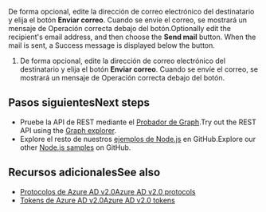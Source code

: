 <span data-ttu-id="8657d-p119">De forma opcional, edite la dirección de correo electrónico del destinatario y elija el botón **Enviar correo**. Cuando se envíe el correo, se mostrará un mensaje de Operación correcta debajo del botón.</span><span class="sxs-lookup"><span data-stu-id="8657d-p119">Optionally edit the recipient's email address, and then choose the **Send mail** button. When the mail is sent, a Success message is displayed below the button.</span></span> 

1. De forma opcional, edite la dirección de correo electrónico del destinatario y elija el botón **Enviar correo**. Cuando se envíe el correo, se mostrará un mensaje de Operación correcta debajo del botón. 

## <a name="next-steps"></a><span data-ttu-id="8657d-180">Pasos siguientes</span><span class="sxs-lookup"><span data-stu-id="8657d-180">Next steps</span></span>
- <span data-ttu-id="8657d-181">Pruebe la API de REST mediante el [Probador de Graph](https://graph.microsoft.io/graph-explorer).</span><span class="sxs-lookup"><span data-stu-id="8657d-181">Try out the REST API using the [Graph explorer](https://graph.microsoft.io/graph-explorer).</span></span>
- <span data-ttu-id="8657d-182">Explore el resto de nuestros [ejemplos de Node.js](https://github.com/search?utf8=%E2%9C%93&q=node+sample+user%3Amicrosoftgraph&type=Repositories&ref=searchresults) en GitHub.</span><span class="sxs-lookup"><span data-stu-id="8657d-182">Explore our other [Node.js samples](https://github.com/search?utf8=%E2%9C%93&q=node+sample+user%3Amicrosoftgraph&type=Repositories&ref=searchresults) on GitHub.</span></span>


## <a name="see-also"></a><span data-ttu-id="8657d-183">Recursos adicionales</span><span class="sxs-lookup"><span data-stu-id="8657d-183">See also</span></span>
- [<span data-ttu-id="8657d-184">Protocolos de Azure AD v2.0</span><span class="sxs-lookup"><span data-stu-id="8657d-184">Azure AD v2.0 protocols</span></span>](https://azure.microsoft.com/en-us/documentation/articles/active-directory-v2-protocols/)
- [<span data-ttu-id="8657d-185">Tokens de Azure AD v2.0</span><span class="sxs-lookup"><span data-stu-id="8657d-185">Azure AD v2.0 tokens</span></span>](https://azure.microsoft.com/en-us/documentation/articles/active-directory-v2-tokens/)
